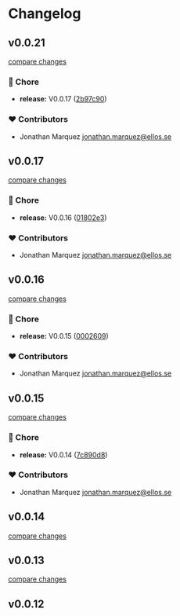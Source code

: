 # Changelog


## v0.0.21

[compare changes](https://github.com/jonathanunai/unaiui/compare/v0.0.17...v0.0.21)

### 🏡 Chore

- **release:** V0.0.17 ([2b97c90](https://github.com/jonathanunai/unaiui/commit/2b97c90))

### ❤️ Contributors

- Jonathan Marquez <jonathan.marquez@ellos.se>

## v0.0.17

[compare changes](https://github.com/jonathanunai/unaiui/compare/v0.0.16...v0.0.17)

### 🏡 Chore

- **release:** V0.0.16 ([01802e3](https://github.com/jonathanunai/unaiui/commit/01802e3))

### ❤️ Contributors

- Jonathan Marquez <jonathan.marquez@ellos.se>

## v0.0.16

[compare changes](https://github.com/jonathanunai/unaiui/compare/v0.0.15...v0.0.16)

### 🏡 Chore

- **release:** V0.0.15 ([0002609](https://github.com/jonathanunai/unaiui/commit/0002609))

### ❤️ Contributors

- Jonathan Marquez <jonathan.marquez@ellos.se>

## v0.0.15

[compare changes](https://github.com/jonathanunai/unaiui/compare/v0.0.14...v0.0.15)

### 🏡 Chore

- **release:** V0.0.14 ([7c890d8](https://github.com/jonathanunai/unaiui/commit/7c890d8))

### ❤️ Contributors

- Jonathan Marquez <jonathan.marquez@ellos.se>

## v0.0.14

[compare changes](https://github.com/jonathanunai/unaiui/compare/v0.0.13...v0.0.14)

## v0.0.13

[compare changes](https://github.com/jonathanunai/unaiui/compare/v0.0.12...v0.0.13)

## v0.0.12

